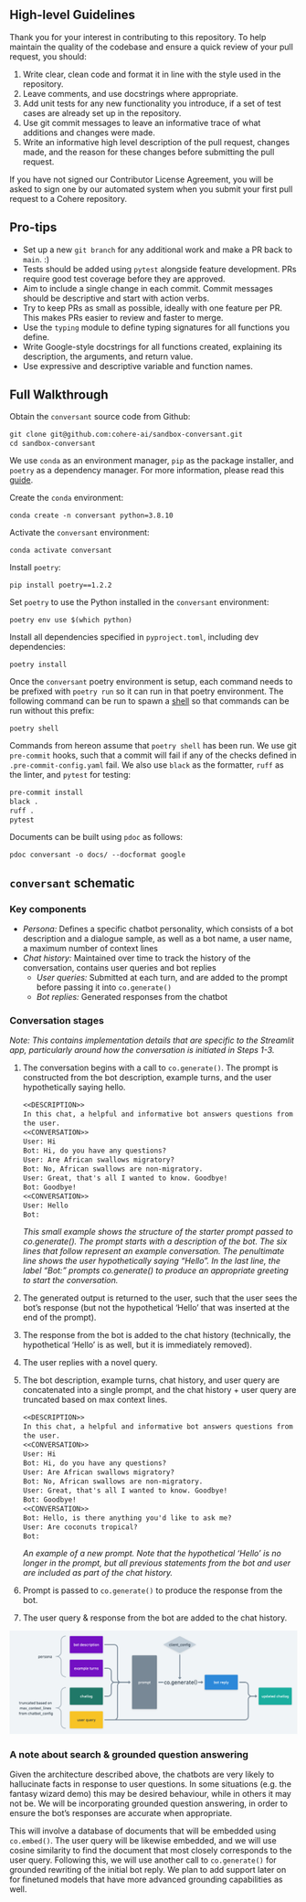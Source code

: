 ## High-level Guidelines

Thank you for your interest in contributing to this repository. To help maintain
the quality of the codebase and ensure a quick review of your pull request, you
should:

1. Write clear, clean code and format it in line with the style used in the 
repository.
2. Leave comments, and use docstrings where appropriate.
3. Add unit tests for any new functionality you introduce, if a set of test cases
are already set up in the repository.
4. Use git commit messages to leave an informative trace of what additions and
changes were made.
5. Write an informative high level description of the pull request, changes made,
and the reason for these changes before submitting the pull request.

If you have not signed our Contributor License Agreement, you will be asked to
sign one by our automated system when you submit your first pull request to
a Cohere repository.

## Pro-tips
- Set up a new `git branch` for any additional work and make a PR back to `main`. :)
- Tests should be added using `pytest` alongside feature development. PRs require good test coverage before they are approved.
- Aim to include a single change in each commit. Commit messages should be descriptive and start with action verbs.
- Try to keep PRs as small as possible, ideally with one feature per PR. This makes PRs easier to review and faster to merge. 
- Use the `typing` module to define typing signatures for all functions you define.
- Write Google-style docstrings for all functions created, explaining its description, the arguments, and return value.
- Use expressive and descriptive variable and function names.

## Full Walkthrough

Obtain the `conversant` source code from Github:
```
git clone git@github.com:cohere-ai/sandbox-conversant.git
cd sandbox-conversant
```

We use `conda` as an environment manager, `pip` as the package installer, and `poetry` as a dependency manager. For more information, please read this [guide](https://ealizadeh.com/blog/guide-to-python-env-pkg-dependency-using-conda-poetry). 

Create the `conda` environment:
```
conda create -n conversant python=3.8.10
```

Activate the `conversant` environment:
```
conda activate conversant
```

Install `poetry`:
```
pip install poetry==1.2.2
```

Set `poetry` to use the Python installed in the `conversant` environment:
```
poetry env use $(which python)
```

Install all dependencies specified in `pyproject.toml`, including dev dependencies:
```
poetry install
```

Once the `conversant` poetry environment is setup, each command needs to be prefixed with `poetry run` so it can run in that poetry environment. The following command can be run to spawn a [shell](https://python-poetry.org/docs/cli/#shell) so that commands can be run without this prefix:
```
poetry shell
```

Commands from hereon assume that `poetry shell` has been run. We use git `pre-commit` hooks, such that a commit will fail if any of the checks defined in `.pre-commit-config.yaml` fail. We also use `black` as the formatter, `ruff` as the linter, and `pytest` for testing:
```
pre-commit install
black .
ruff .
pytest
```

Documents can be built using `pdoc` as follows:
```
pdoc conversant -o docs/ --docformat google
```

## `conversant` schematic

### Key components
- *Persona:* Defines a specific chatbot personality, which consists of a bot description and a dialogue sample, as well as a bot name, a user name, a maximum number of context lines
- *Chat history:* Maintained over time to track the history of the conversation, contains user queries and bot replies
    - *User queries:* Submitted at each turn, and are added to the prompt before passing it into `co.generate()`
    - *Bot replies:* Generated responses from the chatbot

### Conversation stages
*Note: This contains implementation details that are specific to the Streamlit app, particularly around how the conversation is initiated in Steps 1-3.*

1. The conversation begins with a call to `co.generate()`. The prompt is constructed from the bot description, example turns, and the user hypothetically saying hello.
    
    ```
    <<DESCRIPTION>>
    In this chat, a helpful and informative bot answers questions from the user.
    <<CONVERSATION>>
    User: Hi
    Bot: Hi, do you have any questions?
    User: Are African swallows migratory?
    Bot: No, African swallows are non-migratory.
    User: Great, that's all I wanted to know. Goodbye!
    Bot: Goodbye!
    <<CONVERSATION>>
    User: Hello
    Bot:
    ```
    *This small example shows the structure of the starter prompt passed to co.generate(). The prompt starts with a description of the bot. The six lines that follow represent an example conversation. The penultimate line shows the user hypothetically saying “Hello”. In the last line, the label “Bot:” prompts co.generate() to produce an appropriate greeting to start the conversation.*

2. The generated output is returned to the user, such that the user sees the bot’s response (but not the hypothetical ‘Hello’ that was inserted at the end of the prompt).
3. The response from the bot is added to the chat history (technically, the hypothetical ‘Hello’ is as well, but it is immediately removed).
4. The user replies with a novel query.
5. The bot description, example turns, chat history, and user query are concatenated into a single prompt, and the chat history + user query are truncated based on max context lines.

    ```
    <<DESCRIPTION>>
    In this chat, a helpful and informative bot answers questions from the user.
    <<CONVERSATION>>
    User: Hi
    Bot: Hi, do you have any questions?
    User: Are African swallows migratory?
    Bot: No, African swallows are non-migratory.
    User: Great, that's all I wanted to know. Goodbye!
    Bot: Goodbye!
    <<CONVERSATION>>
    Bot: Hello, is there anything you'd like to ask me?
    User: Are coconuts tropical?
    Bot:
    ```
    *An example of a new prompt. Note that the hypothetical ‘Hello’ is no longer in the prompt, but all previous statements from the bot and user are included as part of the chat history.*

6. Prompt is passed to `co.generate()` to produce the response from the bot.
7. The user query & response from the bot are added to the chat history.

![A diagram that shows how conversant constructs prompts before they are passed to co.generate() in order to craft a reply from the bot.](static/conversant-diagram.png)

### A note about search & grounded question answering

Given the architecture described above, the chatbots are very likely to hallucinate facts in response to user questions. In some situations (e.g. the fantasy wizard demo) this may be desired behaviour, while in others it may not be. We will be incorporating grounded question answering, in order to ensure the bot’s responses are accurate when appropriate. 

This will involve a database of documents that will be embedded using `co.embed()`. The user query will be likewise embedded, and we will use cosine similarity to find the document that most closely corresponds to the user query. Following this, we will use another call to `co.generate()` for grounded rewriting of the initial bot reply. We plan to add support later on for finetuned models that have more advanced grounding capabilities as well.